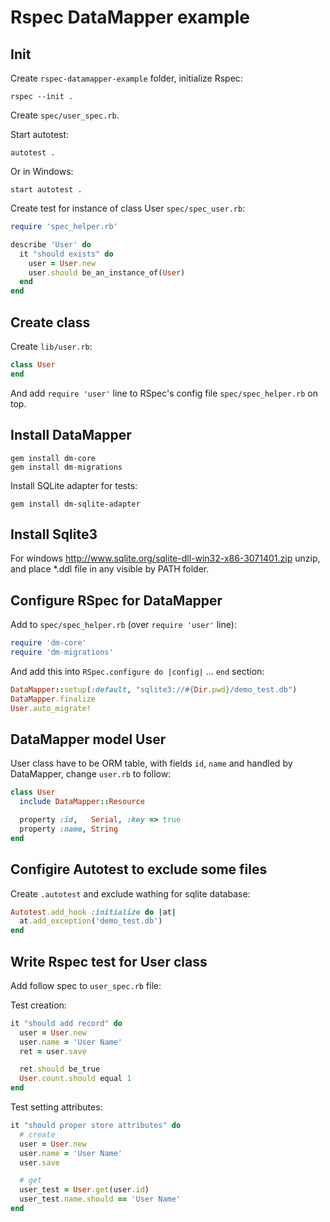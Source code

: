 Rspec DataMapper example
========================


Init
----

Create `rspec-datamapper-example` folder, initialize Rspec:

    rspec --init .

Create `spec/user_spec.rb`.

Start autotest:

    autotest .

Or in Windows:

    start autotest .


Create test for instance of class User `spec/spec_user.rb`:

```ruby
require 'spec_helper.rb'

describe 'User' do
  it "should exists" do
    user = User.new
    user.should be_an_instance_of(User)
  end
end
```

Create class
------------

Create `lib/user.rb`:

```ruby
class User
end
```

And add `require 'user'` line to RSpec's config file `spec/spec_helper.rb` on top.


Install DataMapper
------------------

    gem install dm-core
    gem install dm-migrations

Install SQLite adapter for tests:

    gem install dm-sqlite-adapter


Install Sqlite3
---------------

For windows http://www.sqlite.org/sqlite-dll-win32-x86-3071401.zip unzip, 
and place *.ddl file in any visible by PATH folder.



Configure RSpec for DataMapper
------------------------------

Add to `spec/spec_helper.rb` (over `require 'user'` line):

```ruby
require 'dm-core'
require 'dm-migrations'
```

And add this into `RSpec.configure do |config|` ... `end` section:


```ruby
DataMapper::setup(:default, "sqlite3://#{Dir.pwd}/demo_test.db")
DataMapper.finalize
User.auto_migrate!
```


DataMapper model User
---------------------

User class have to be ORM table, with fields `id`, `name`  and handled by DataMapper, 
change `user.rb` to follow:

```ruby
class User
  include DataMapper::Resource

  property :id,   Serial, :key => true
  property :name, String
end
```

Configire Autotest to exclude some files
----------------------------------------

Create `.autotest` and exclude wathing for sqlite database:

```ruby
Autotest.add_hook :initialize do |at|
  at.add_exception('demo_test.db')
end
```

Write Rspec test for User class
-------------------------------

Add follow spec to `user_spec.rb` file:

Test creation:

```ruby
it "should add record" do
  user = User.new
  user.name = 'User Name'
  ret = user.save

  ret.should be_true
  User.count.should equal 1
end
```

Test setting attributes:

```ruby
it "should proper store attributes" do
  # create
  user = User.new
  user.name = 'User Name'
  user.save

  # get
  user_test = User.get(user.id)
  user_test.name.should == 'User Name'
end
```
